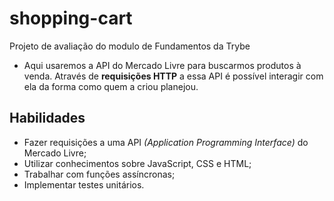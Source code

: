 # shopping-cart

Projeto de avaliação do modulo de Fundamentos da Trybe

- Aqui usaremos a API do Mercado Livre para buscarmos produtos à venda.
  Através de **requisições HTTP** a essa API é possível interagir com ela da forma como quem a criou planejou. 



## Habilidades

- Fazer requisições a uma API *(Application Programming Interface)* do Mercado Livre;
- Utilizar conhecimentos sobre JavaScript, CSS e HTML;
- Trabalhar com funções assíncronas;
- Implementar testes unitários.

